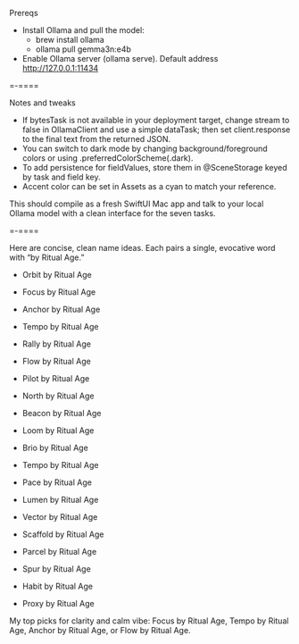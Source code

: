 Prereqs
- Install Ollama and pull the model:
  - brew install ollama
  - ollama pull gemma3n:e4b
- Enable Ollama server (ollama serve). Default address http://127.0.0.1:11434


=-====

Notes and tweaks
- If bytesTask is not available in your deployment target, change stream to false in OllamaClient and use a simple dataTask; then set client.response to the final text from the returned JSON.
- You can switch to dark mode by changing background/foreground colors or using .preferredColorScheme(.dark).
- To add persistence for fieldValues, store them in @SceneStorage keyed by task and field key.
- Accent color can be set in Assets as a cyan to match your reference.

This should compile as a fresh SwiftUI Mac app and talk to your local Ollama model with a clean interface for the seven tasks.


=-====

Here are concise, clean name ideas. Each pairs a single, evocative word with “by Ritual Age.”
- Orbit by Ritual Age



- Focus by Ritual Age
- Anchor by Ritual Age
- Tempo by Ritual Age
- Rally by Ritual Age
- Flow by Ritual Age
- Pilot by Ritual Age
- North by Ritual Age
- Beacon by Ritual Age
- Loom by Ritual Age
- Brio by Ritual Age
- Tempo by Ritual Age
- Pace by Ritual Age
- Lumen by Ritual Age
- Vector by Ritual Age
- Scaffold by Ritual Age
- Parcel by Ritual Age
- Spur by Ritual Age
- Habit by Ritual Age
- Proxy by Ritual Age

My top picks for clarity and calm vibe: Focus by Ritual Age, Tempo by Ritual Age, Anchor by Ritual Age, or Flow by Ritual Age.
